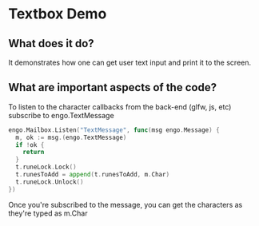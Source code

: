 # Textbox Demo

## What does it do?
It demonstrates how one can get user text input and print it to the screen.

## What are important aspects of the code?
To listen to the character callbacks from the back-end (glfw, js, etc) subscribe
to engo.TextMessage

```go
engo.Mailbox.Listen("TextMessage", func(msg engo.Message) {
  m, ok := msg.(engo.TextMessage)
  if !ok {
    return
  }
  t.runeLock.Lock()
  t.runesToAdd = append(t.runesToAdd, m.Char)
  t.runeLock.Unlock()
})
```

Once you're subscribed to the message, you can get the characters as they're
typed as m.Char

